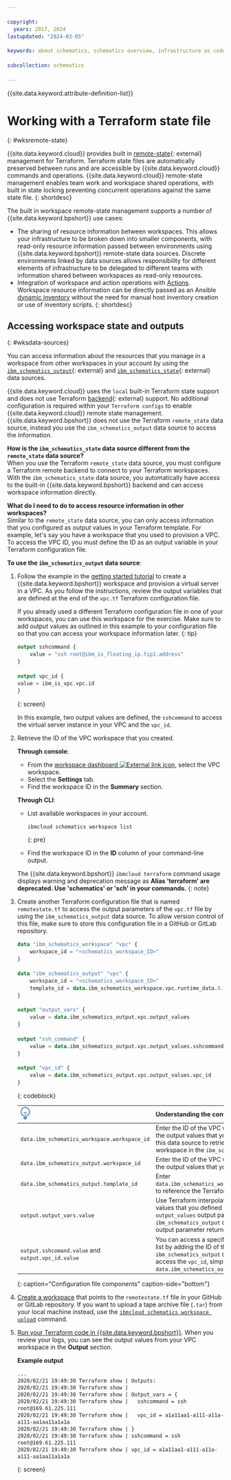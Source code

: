 ```yaml
---

copyright:
  years: 2017, 2024
lastupdated: "2024-03-05"

keywords: about schematics, schematics overview, infrastructure as code, iac, differences schematics and terraform, schematics vs terraform, how does schematics work, schematics benefits, why use schematics, terraform template, schematics workspace

subcollection: schematics

---
```


{{site.data.keyword.attribute-definition-list}}

# Working with a Terraform state file
{: #wksremote-state}

{{site.data.keyword.cloud}} provides built in [remote-state](https://developer.hashicorp.com/terraform/language/state/remote){: external} management for Terraform. Terraform state files are automatically preserved between runs and are accessible by {{site.data.keyword.cloud}} commands and operations. {{site.data.keyword.cloud}} remote-state management enables team work and workspace shared operations, with built in state locking preventing concurrent operations against the same state file.
{: shortdesc}

The built in workspace remote-state management supports a number of {{site.data.keyword.bpshort}} use cases: 
- The sharing of resource information between workspaces. This allows your infrastructure to be broken down into smaller components, with read-only resource information passed between environments using {{site.data.keyword.bpshort}} remote-state data sources. Discrete environments linked by data sources allows responsibility for different elements of infrastructure to be delegated to different teams with information shared between workspaces as read-only resources. 
- Integration of workspace and action operations with [Actions](/docs/schematics?topic=schematics-action-working). Workspace resource information can be directly passed as an Ansible [dynamic inventory](/docs/schematics?topic=schematics-inventories-setup#dynamic-inv) without the need for manual host inventory creation or use of inventory scripts.
{: shortdesc}

## Accessing workspace state and outputs
{: #wksdata-sources}

You can access information about the resources that you manage in a workspace from other workspaces in your account by using the [`ibm_schematics_output`](https://registry.terraform.io/providers/IBM-Cloud/ibm/latest/docs/data-sources/schematics_output){: external} and [`ibm_schematics_state`](https://registry.terraform.io/providers/IBM-Cloud/ibm/latest/docs/data-sources/schematics_state){: external} data sources.

{{site.data.keyword.cloud}} uses the `local` built-in Terraform state support and does not use Terraform [backend](https://developer.hashicorp.com/terraform/language/settings/backends/configuration){: external} support. No additional configuration is required within your `Terraform configs` to enable {{site.data.keyword.cloud}} remote state management. {{site.data.keyword.bpshort}} does not use the Terraform `remote_state` data source, instead you use the `ibm_schematics_output` data source to access the information. 

**How is the `ibm_schematics_state` data source different from the `remote_state` data source?** </br>
When you use the Terraform `remote_state` data source, you must configure a Terraform remote backend to connect to your Terraform workspaces. With the `ibm_schematics_state` data source, you automatically have access to the built-in {{site.data.keyword.bpshort}} backend and can access workspace information directly.

**What do I need to do to access resource information in other workspaces?** </br>
Similar to the `remote_state` data source, you can only access information that you configured as output values in your Terraform template. For example, let's say you have a workspace that you used to provision a VPC. To access the VPC ID, you must define the ID as an output variable in your Terraform configuration file.

**To use the `ibm_schematics_output` data source**:

1. Follow the example in the [getting started tutorial](/docs/schematics?topic=schematics-getting-started) to create a {{site.data.keyword.bpshort}} workspace and provision a virtual server in a VPC. As you follow the instructions, review the output variables that are defined at the end of the `vpc.tf` Terraform configuration file. 

    If you already used a different Terraform configuration file in one of your workspaces, you can use this workspace for the exercise. Make sure to add output values as outlined in this example to your configuration file so that you can access your workspace information later. 
    {: tip}

    ```terraform
    output sshcommand {
        value = "ssh root@ibm_is_floating_ip.fip1.address"
    }

    output vpc_id {
    value = ibm_is_vpc.vpc.id
    }
    ```
    {: screen}

    In this example, two output values are defined, the `sshcommand` to access the virtual server instance in your VPC and the `vpc_id`.

2. Retrieve the ID of the VPC workspace that you created. 

    **Through console**:
    - From the [workspace dashboard ![External link icon](../icons/launch-glyph.svg "External link icon")](https://cloud.ibm.com/schematics/workspaces), select the VPC workspace.
    - Select the **Settings** tab.
    - Find the workspace ID in the **Summary** section. 

    **Through CLI**:
    - List available workspaces in your account.
        ```sh
        ibmcloud schematics workspace list
        ```
        {: pre}

    - Find the workspace ID in the **ID** column of your command-line output. 

    The {{site.data.keyword.bpshort}} `ibmcloud terraform` command usage displays warning and deprecation message as **Alias 'terraform' are deprecated. Use 'schematics' or 'sch' in your commands.**
    {: note}

3. Create another Terraform configuration file that is named `remotestate.tf` to access the output parameters of the `vpc.tf` file by using the `ibm_schematics_output` data source. To allow version control of this file, make sure to store this configuration file in a GitHub or GitLab repository. 
    ```terraform
    data "ibm_schematics_workspace" "vpc" {
        workspace_id = "<schematics_workspace_ID>"
    }

    data "ibm_schematics_output" "vpc" {
        workspace_id = "<schematics_workspace_ID>"
        template_id = data.ibm_schematics_workspace.vpc.runtime_data.0.id
    }

    output "output_vars" {
        value = data.ibm_schematics_output.vpc.output_values
    }

    output "ssh_command" {
        value = data.ibm_schematics_output.vpc.output_values.sshcommand
    }

    output "vpc_id" {
        value = data.ibm_schematics_output.vpc.output_values.vpc_id
    }
    ```
    {: codeblock}

    | ![Idea icon](../images/idea.png) | Understanding the configuration file components |
    | -- | -- |
    | `data.ibm_schematics_workspace.workspace_id` | Enter the ID of the VPC workspace where you defined the output values that you want to access. You need this data source to retrieve the template ID of the workspace in the `ibm_schematics_output` data source. |
    | `data.ibm_schematics_output.workspace_id` | Enter the ID of the VPC workspace where you defined the output values that you want to access. |
    | `data.ibm_schematics_output.template_id` | Enter `data.ibm_schematics_workspace.vpc.runtime_data.0.id` to reference the Terraform template of your workspace. |
    | `output.output_vars.value` | Use Terraform interpolation syntax to access all output values that you defined in the `vpc.tf` file by using the `output_values` output parameter of the `ibm_schematics_output` data source. The `output_values` output parameter returns all output values as a list. |
    | `output.sshcomand.value`  and `output.vpc_id.value` | You can access a specific value in the `output_values` list by adding the ID of the output value to your `ibm_schematics_output` data source. For example, to access the `vpc_id`, simply use `data.ibm_schematics_output.vpc.output_values.vpc_id`. |
    {: caption="Configuration file components" caption-side="bottom"}

4. [Create a workspace](/docs/schematics?topic=schematics-sch-create-wks&interface=ui#create-wks-ui) that points to the `remotestate.tf` file in your GitHub or GitLab repository. If you want to upload a tape archive file (`.tar`) from your local machine instead, use the [`ibmcloud schematics workspace upload`](/docs/schematics?topic=schematics-schematics-cli-reference#schematics-workspace-upload) command.

5. [Run your Terraform code in {{site.data.keyword.bpshort}}](/docs/schematics?topic=schematics-manage-lifecycle#deploy-resources). When you review your logs, you can see the output values from your VPC workspace in the **Output** section. 

    **Example output**
    ```text
    ...
    2020/02/21 19:49:30 Terraform show | Outputs:
    2020/02/21 19:49:30 Terraform show | 
    2020/02/21 19:49:30 Terraform show | Output_vars = {
    2020/02/21 19:49:30 Terraform show |   sshcommand = ssh root@169.61.225.111
    2020/02/21 19:49:30 Terraform show |   vpc_id = a1a11aa1-a111-a11a-a111-aa1aa11a1a1a
    2020/02/21 19:49:30 Terraform show | }
    2020/02/21 19:49:30 Terraform show | sshcommand = ssh root@169.61.225.111
    2020/02/21 19:49:30 Terraform show | vpc_id = a1a11aa1-a111-a11a-a111-aa1aa11a1a1a
    ```
    {: screen}


